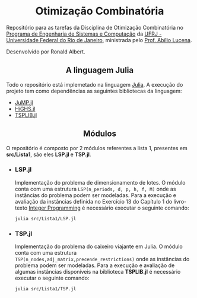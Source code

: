 <h1 align="center">
<br> Otimização Combinatória
</h1>
Repositório para as tarefas da Disciplina de Otimização Combinatória no <a href="https://www.cos.ufrj.br/" >Programa de Engenharia de Sistemas e Computação</a> da <a href="https://ufrj.br/" >UFRJ - Universidade Federal do Rio de Janeiro</a>, ministrada pelo <a href="https://www.cos.ufrj.br/index.php/pt-BR/pessoas/details/18/2201-abiliolucena">Prof. Abílio Lucena</a>.

Desenvolvido por Ronald Albert.
<h2 align="center">
A linguagem Julia
</h2>
Todo o repositório está implemetado na linguagem <a href="https://julialang.org/">Julia</a>. A execução do projeto tem como dependências as seguintes bibliotecas da linguagem:
<ul>
    <li><a href="https://github.com/jump-dev/JuMP.jl">JuMP.jl</a></li>
    <li><a href="https://github.com/jump-dev/HiGHS.jl">HiGHS.jl</a></li>
    <li><a href="https://github.com/matago/TSPLIB.jl">TSPLIB.jl</a></li>
</ul>


<h2 align="center">
Módulos
</h2>
O repositório é composto por 2 módulos referentes a lista 1, presentes em  <strong>src/Lista1</strong>, são eles <strong> LSP.jl </strong> e <strong>TSP.jl</strong>.

<ul>
<li><h3>LSP.jl</h3></li>
Implementação do problema de dimensionamento de lotes. O módulo conta com uma estrutura <code>LSP(n_periods, d, p, h, f, M)</code> onde as instâncias do problema podem ser modeladas. Para a execução e avaliação da instâncias definida no Exercício 13 do Capítulo 1 do livro-texto <a href="https://onlinelibrary.wiley.com/doi/book/10.1002/9781119606475">Integer Programming</a> é necessário executar o seguinte comando:
   
```console
julia src/Lista1/LSP.jl
```

<li><h3>TSP.jl</h3></li>
Implementação do problema do caixeiro viajante em Julia. O módulo conta com uma estrutura <code>TSP(n_nodes,adj_matrix,precende_restrictions)</code> onde as instâncias do problema podem ser modeladas. Para a execução e avaliação de algumas instâncias disponíveis na biblioteca <strong>TSPLIB.jl</strong> é necessário executar o seguinte comando:

```console
julia src/Lista1/TSP.jl
```
    
</ul>
